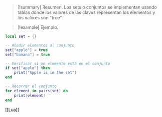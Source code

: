 >[!summary] Resumen.
>Los sets o conjuntos se implementan usando tablas donde los valores de las claves representan los elementos y los valores son "true".

>[!example] Ejemplo.
```Lua
local set = {}

-- Añadir elementos al conjunto
set["apple"] = true
set["banana"] = true

-- Verificar si un elemento está en el conjunto
if set["apple"] then
    print("Apple is in the set")
end

-- Recorrer el conjunto
for element in pairs(set) do
    print(element)
end

```

[[Lua]]